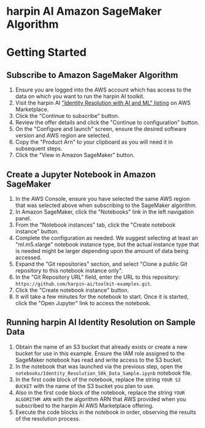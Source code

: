 # harpin AI Amazon SageMaker Algorithm

# Getting Started
## Subscribe to Amazon SageMaker Algorithm
1. Ensure you are logged into the AWS account which has access to the data on which you want to run the harpin AI toolkit.
1. Visit the harpin AI ["Identity Resolution with AI and ML" listing](https://aws.amazon.com/marketplace/pp/prodview-etnavzupbnthk) on AWS Marketplace.
1. Click the "Continue to subscribe" button.
1. Review the offer details and click the "Continue to configuration" button.
1. On the "Configure and launch" screen, ensure the desired software version and AWS region are selected.
1. Copy the "Product Arn" to your clipboard as you will need it in subsequent steps.
1. Click the "View in Amazon SageMaker" button.

## Create a Jupyter Notebook in Amazon SageMaker
1. In the AWS Console, ensure you have selected the same AWS region that was selected above when subscribing to the SageMaker algorithm.
1. In Amazon SageMaker, click the "Notebooks" link in the left navigation panel.
1. From the "Notebook instances" tab, click the "Create notebook instance" button.
1. Complete the configuration as needed.  We suggest selecting at least an "ml.m5.xlarge" notebook instance type, but the actual instance type that is needed might be larger depending upon the amount of data being accessed.
1. Expand the "Git repositories" section, and select "Clone a public Git repository to this notebook instance only".
1. In the "Git Repository URL" field, enter the URL to this repository: `https://github.com/harpin-ai/toolkit-examples.git`.
1. Click the "Create notebook instance" button.
1. It will take a few minutes for the notebook to start.  Once it is started, click the "Open Jupyter" link to access the notebook.

## Running harpin AI Identity Resolution on Sample Data
1. Obtain the name of an S3 bucket that already exists or create a new bucket for use in this example.  Ensure the IAM role assigned to the SageMaker notebook has read and write access to the S3 bucket.
1. In the notebook that was launched via the previous step, open the `notebooks/Identity_Resolution_50k_Data_Sample.ipynb` notebook file.
1. In the first code block of the notebook, replace the string `YOUR S3 BUCKET` with the name of the S3 bucket you plan to use.
1. Also in the first code block of the notebook, replace the string `YOUR ALGORITHM ARN` with the algorithm ARN that AWS provided when you subscribed to the harpin AI AWS Marketplace offering.
1. Execute the code blocks in the notebook in order, observing the results of the resolution process.
